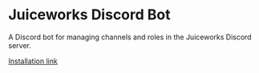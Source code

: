 # Juiceworks Discord Bot

A Discord bot for managing channels and roles in the Juiceworks Discord server.

[Installation link](https://discord.com/oauth2/authorize?client_id=1267901867736956958)